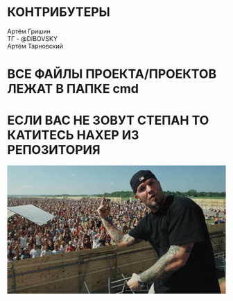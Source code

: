 # КОНТРИБУТЕРЫ
Артём Гришин  
ТГ - @DIBOVSKY  
Артём Тарновский  
# ВСЕ ФАЙЛЫ ПРОЕКТА/ПРОЕКТОВ ЛЕЖАТ В ПАПКЕ cmd  
# ЕСЛИ ВАС НЕ ЗОВУТ СТЕПАН ТО КАТИТЕСЬ НАХЕР ИЗ РЕПОЗИТОРИЯ

![Й](https://github.com/Apach876/AA/blob/main/images/a.jpg)
